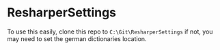 # ResharperSettings

To use this easily, clone this repo to `C:\Git\ResharperSettings` if not, you may need to set the german dictionaries location.
